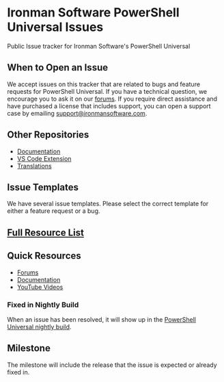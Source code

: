# Ironman Software PowerShell Universal Issues

Public Issue tracker for Ironman Software's PowerShell Universal

## When to Open an Issue

We accept issues on this tracker that are related to bugs and feature requests for PowerShell Universal. If you have a technical question, we encourage you to ask it on our [forums](https://forums.ironmansoftware.com). If you require direct assistance and have purchased a license that includes support, you can open a support case by emailing support@ironmansoftware.com. 

## Other Repositories

- [Documentation](https://github.com/ironmansoftware/universal-docs)
- [VS Code Extension](https://github.com/ironmansoftware/universal-code)
- [Translations](https://github.com/ironmansoftware/powershell-universal-translation)

## Issue Templates

We have several issue templates. Please select the correct template for either a feature request or a bug.
## [Full Resource List](https://github.com/ironmansoftware/awesome-powershell-universal)
## Quick Resources

- [Forums](https://forums.ironmansoftware.com)
- [Documentation](https://docs.powershelluniversal.com)
- [YouTube Videos](https://www.youtube.com/c/AdamDriscoll)

### Fixed in Nightly Build

When an issue has been resolved, it will show up in the [PowerShell Universal nightly build](https://ironmansoftware.com/release/powershell-universal-nightly). 

## Milestone

The milestone will include the release that the issue is expected or already fixed in. 
